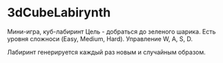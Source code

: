 # 3dCubeLabirynth
 Мини-игра, куб-лабиринт
Цель - добраться до зеленого шарика. Есть уровня сложноси (Easy, Medium, Hard). Управление W, A, S, D.

Лабиринт генерируется каждый раз новым и случайным образом.
